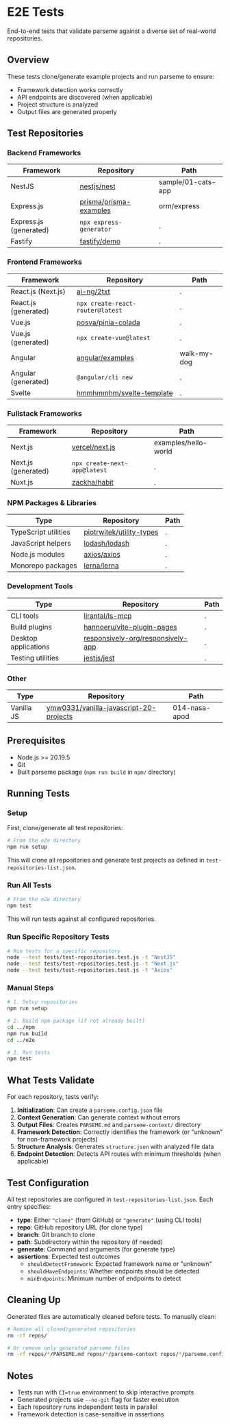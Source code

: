 # E2E Tests

End-to-end tests that validate parseme against a diverse set of real-world repositories.

## Overview

These tests clone/generate example projects and run parseme to ensure:
- Framework detection works correctly
- API endpoints are discovered (when applicable)
- Project structure is analyzed
- Output files are generated properly

## Test Repositories

### Backend Frameworks

| Framework | Repository | Path |
|-----------|------------|------|
| NestJS | [nestjs/nest](https://github.com/nestjs/nest) | sample/01-cats-app |
| Express.js | [prisma/prisma-examples](https://github.com/prisma/prisma-examples) | orm/express |
| Express.js (generated) | `npx express-generator` | . |
| Fastify | [fastify/demo](https://github.com/fastify/demo) | . |

### Frontend Frameworks

| Framework | Repository | Path |
|-----------|------------|------|
| React.js (Next.js) | [ai-ng/2txt](https://github.com/ai-ng/2txt) | . |
| React.js (generated) | `npx create-react-router@latest` | . |
| Vue.js | [posva/pinia-colada](https://github.com/posva/pinia-colada) | . |
| Vue.js (generated) | `npx create-vue@latest` | . |
| Angular | [angular/examples](https://github.com/angular/examples) | walk-my-dog |
| Angular (generated) | `@angular/cli new` | . |
| Svelte | [hmmhmmhm/svelte-template](https://github.com/hmmhmmhm/svelte-template) | . |

### Fullstack Frameworks

| Framework | Repository | Path |
|-----------|------------|------|
| Next.js | [vercel/next.js](https://github.com/vercel/next.js) | examples/hello-world |
| Next.js (generated) | `npx create-next-app@latest` | . |
| Nuxt.js | [zackha/habit](https://github.com/zackha/habit) | . |

### NPM Packages & Libraries

| Type | Repository | Path |
|------|------------|------|
| TypeScript utilities | [piotrwitek/utility-types](https://github.com/piotrwitek/utility-types) | . |
| JavaScript helpers | [lodash/lodash](https://github.com/lodash/lodash) | . |
| Node.js modules | [axios/axios](https://github.com/axios/axios) | . |
| Monorepo packages | [lerna/lerna](https://github.com/lerna/lerna) | . |

### Development Tools

| Type | Repository | Path |
|------|------------|------|
| CLI tools | [lirantal/ls-mcp](https://github.com/lirantal/ls-mcp) | . |
| Build plugins | [hannoeru/vite-plugin-pages](https://github.com/hannoeru/vite-plugin-pages) | . |
| Desktop applications | [responsively-org/responsively-app](https://github.com/responsively-org/responsively-app) | . |
| Testing utilities | [jestjs/jest](https://github.com/jestjs/jest) | . |

### Other

| Type | Repository | Path |
|------|------------|------|
| Vanilla JS | [ymw0331/vanilla-javascript-20-projects](https://github.com/ymw0331/vanilla-javascript-20-projects) | 014-nasa-apod |

## Prerequisites

- Node.js >= 20.19.5
- Git
- Built parseme package (`npm run build` in `npm/` directory)

## Running Tests

### Setup

First, clone/generate all test repositories:

```bash
# From the e2e directory
npm run setup
```

This will clone all repositories and generate test projects as defined in `test-repositories-list.json`.

### Run All Tests

```bash
# From the e2e directory
npm test
```

This will run tests against all configured repositories.

### Run Specific Repository Tests

```bash
# Run tests for a specific repository
node --test tests/test-repositories.test.js -t "NestJS"
node --test tests/test-repositories.test.js -t "Next.js"
node --test tests/test-repositories.test.js -t "Axios"
```

### Manual Steps

```bash
# 1. Setup repositories
npm run setup

# 2. Build npm package (if not already built)
cd ../npm
npm run build
cd ../e2e

# 3. Run tests
npm test
```

## What Tests Validate

For each repository, tests verify:

1. **Initialization**: Can create a `parseme.config.json` file
2. **Context Generation**: Can generate context without errors
3. **Output Files**: Creates `PARSEME.md` and `parseme-context/` directory
4. **Framework Detection**: Correctly identifies the framework (or "unknown" for non-framework projects)
5. **Structure Analysis**: Generates `structure.json` with analyzed file data
6. **Endpoint Detection**: Detects API routes with minimum thresholds (when applicable)

## Test Configuration

All test repositories are configured in `test-repositories-list.json`. Each entry specifies:

- **type**: Either `"clone"` (from GitHub) or `"generate"` (using CLI tools)
- **repo**: GitHub repository URL (for clone type)
- **branch**: Git branch to clone
- **path**: Subdirectory within the repository (if needed)
- **generate**: Command and arguments (for generate type)
- **assertions**: Expected test outcomes
  - `shouldDetectFramework`: Expected framework name or "unknown"
  - `shouldHaveEndpoints`: Whether endpoints should be detected
  - `minEndpoints`: Minimum number of endpoints to detect

## Cleaning Up

Generated files are automatically cleaned before tests. To manually clean:

```bash
# Remove all cloned/generated repositories
rm -rf repos/

# Or remove only generated parseme files
rm -rf repos/*/PARSEME.md repos/*/parseme-context repos/*/parseme.config.json
```

## Notes

- Tests run with `CI=true` environment to skip interactive prompts
- Generated projects use `--no-git` flag for faster execution
- Each repository runs independent tests in parallel
- Framework detection is case-sensitive in assertions

